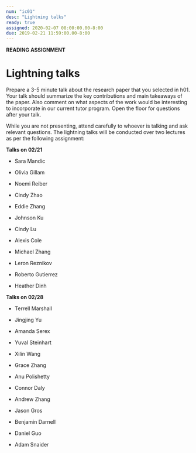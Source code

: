 ```yaml
---
num: "ic01"
desc: "Lightning talks"
ready: true 
assigned: 2020-02-07 08:00:00.00-8:00
due: 2019-02-21 11:59:00.00-8:00
---
```


<b>READING ASSIGNMENT</b>

# Lightning talks

Prepare a 3-5 minute talk about the research paper that you selected in h01. Your talk should summarize the key contributions and main takeaways of the paper. Also comment on what aspects of the work would be interesting to incorporate in our current tutor program. Open the floor for questions after your talk.

While you are not presenting, attend carefully to whoever is talking and ask relevant questions. The lightning talks will be conducted over two lectures as per the following assignment:

**Talks on 02/21**

* Sara Mandic
* Olivia Gillam
* Noemi Reiber
* Cindy Zhao
 
* Eddie Zhang
* Johnson Ku
* Cindy Lu
* Alexis Cole

* Michael Zhang
* Leron Reznikov
* Roberto Gutierrez
* Heather Dinh




**Talks on 02/28**

* Terrell Marshall
* Jingjing Yu
* Amanda Serex
* Yuval Steinhart

* Xilin Wang
* Grace Zhang
* Anu Polishetty
* Connor Daly

* Andrew Zhang
* Jason Gros
* Benjamin Darnell
* Daniel Guo
* Adam Snaider





